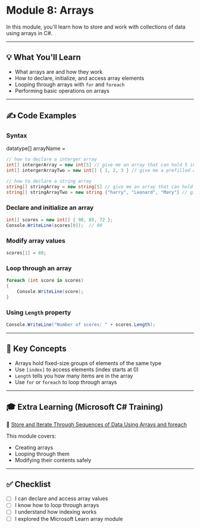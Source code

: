 # Module 8: Arrays

In this module, you'll learn how to store and work with collections of data using arrays in C#.

---

## 💡 What You'll Learn
- What arrays are and how they work
- How to declare, initialize, and access array elements
- Looping through arrays with `for` and `foreach`
- Performing basic operations on arrays

---

## ✍️ Code Examples

### Syntax
datatype[] arrayName = 


```csharp
// how to declare a interger array
int[] intergerArray = new int[5] // give me an array that can hold 5 intergers
int[] intergerArrayTwo = new int[] { 1, 2, 3 } // give me a prefilled array with intergers 1, 2, 3

// how to declare a string array
string[] stringArray = new string[5] // give me an array that can hold 5 strigns
string[] stringArrayTwo = new string {"harry", "Leonard", "Mary"} // give me a prefilled array of strings that holds "harry", "Leonard", "Mary"

```

### Declare and initialize an array
```csharp
int[] scores = new int[] { 90, 85, 72 };
Console.WriteLine(scores[0]);  // 90
```

### Modify array values
```csharp
scores[1] = 88;
```

### Loop through an array
```csharp
foreach (int score in scores)
{
    Console.WriteLine(score);
}
```

### Using `Length` property
```csharp
Console.WriteLine("Number of scores: " + scores.Length);
```

---

## 🧠 Key Concepts

- Arrays hold fixed-size groups of elements of the same type
- Use `[index]` to access elements (index starts at 0)
- `Length` tells you how many items are in the array
- Use `for` or `foreach` to loop through arrays

---

## 🎓 Extra Learning (Microsoft C# Training)

🔗 [Store and Iterate Through Sequences of Data Using Arrays and foreach](https://learn.microsoft.com/en-us/training/modules/csharp-store-sequence-data/)

This module covers:
- Creating arrays
- Looping through them
- Modifying their contents safely

---

## ✅ Checklist

- [ ] I can declare and access array values
- [ ] I know how to loop through arrays
- [ ] I understand how indexing works
- [ ] I explored the Microsoft Learn array module
